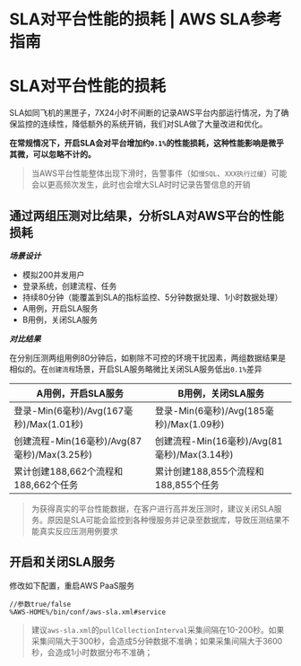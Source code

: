 # SLA对平台性能的损耗 | AWS SLA参考指南

# SLA对平台性能的损耗

SLA如同飞机的黑匣子，7X24小时不间断的记录AWS平台内部运行情况，为了确保监控的连续性，降低额外的系统开销，我们对SLA做了大量改进和优化。

**在常规情况下，开启SLA会对平台增加约`0.1%`的性能损耗，这种性能影响是微乎其微，可以忽略不计的。**

> 当AWS平台性能整体出现下滑时，告警事件（如`慢SQL`、`XXX执行过缓`）可能会以更高频次发生，此时也会增大SLA时时记录告警信息的开销

## 通过两组压测对比结果，分析SLA对AWS平台的性能损耗

**_场景设计_**

  * 模拟200并发用户
  * 登录系统，创建流程、任务
  * 持续80分钟（能覆盖到SLA的指标监控、5分钟数据处理、1小时数据处理）
  * A用例，开启SLA服务
  * B用例，关闭SLA服务

**_对比结果_**

在分别压测两组用例80分钟后，如剔除不可控的环境干扰因素，两组数据结果是相似的。在`创建流程`场景，开启SLA服务略微比关闭SLA服务低出`0.1%`差异

A用例，开启SLA服务 | B用例，关闭SLA服务  
---|---  
登录-Min(6毫秒)/Avg(167毫秒)/Max(1.01秒) | 登录-Min(6毫秒)/Avg(185毫秒)/Max(1.09秒)  
创建流程-Min(16毫秒)/Avg(87毫秒)/Max(3.25秒) | 创建流程-Min(16毫秒)/Avg(81毫秒)/Max(3.14秒)  
累计创建188,662个流程和188,662个任务 | 累计创建188,855个流程和188,855个任务  
  
> 为获得真实的平台性能数据，在客户进行高并发压测时，建议关闭SLA服务。原因是SLA可能会监控到各种慢服务并记录至数据库，导致压测结果不能真实反应压测用例要求

## 开启和关闭SLA服务

修改如下配置，重启AWS PaaS服务
    
    
    //参数true/false
    %AWS-HOME%/bin/conf/aws-sla.xml#service
    

> 建议`aws-sla.xml`的`pullCollectionInterval`采集间隔在10-200秒。如果采集间隔大于300秒，会造成5分钟数据不准确；如果采集间隔大于3600秒，会造成1小时数据分布不准确；